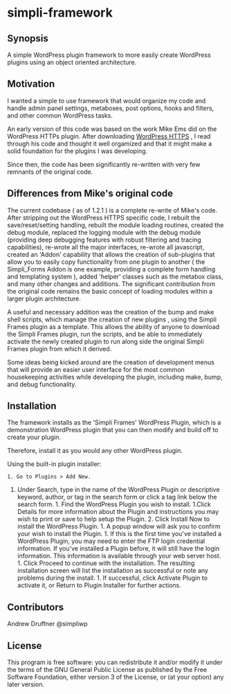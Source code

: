 simpli-framework
================

## Synopsis
A simple WordPress plugin framework to more easily create WordPress plugins using an object oriented architecture.


## Motivation

I wanted a simple to use framework that would organize my code and handle admin panel settings, metaboxes,  post options, hooks and filters, and other common WordPress tasks.

An early version of this code was based on the work Mike Ems did on the WordPress HTTPs plugin. After downloading [WordPress HTTPS](http://wordpress.org/plugins/wordpress-https/) , I read through his code and thought it well orgamized and that it might make a solid foundation for the plugins I was developing.

Since then, the code has been significantly re-written with very few remnants of the original code.

## Differences from Mike's original code

The current codebase ( as of 1.2.1 ) is a complete re-write of Mike's code. After stripping out the WordPress HTTPS specific code, I rebuilt the  save/reset/setting handling, rebuilt the module loading routines, created the debug module, replaced the logging module with the debug module (providing deep debugging features with robust filtering and tracing capabilities), re-wrote all the major interfaces, re-wrote all javascript, created an 'Addon' capability that allows the creation of sub-plugins that allow you to easily copy functionality from one plugin to another (  the Simpli_Forms Addon is one example, providing a complete form handling and templating system ), added 'helper' classes such as the metabox class, and many other changes and additions. The significant contribution from the original code remains the basic concept of loading modules within a larger plugin architecture.

A useful and necessary addition was the creation of the bump and make shell scripts, which manage the creation of new plugins , using the Simpli Frames plugin as a template. This allows the ability of anyone to download the Simpli Frames plugin, run the scripts, and be able to immediately activate the newly created plugin to run along side the original Simpli Frames plugin from which it derived.

Some ideas being kicked around are the creation of development menus that will provide an easier user interface for the most common housekeeping activities while developing the plugin, including make, bump, and debug functionality.


## Installation

The framework installs as the 'Simpli Frames' WordPress Plugin, which is a demonstration WordPress plugin that you
can then modify and build off to create your plugin.

Therefore, install it as you would any other WordPress plugin.

Using the built-in plugin installer:

    1. Go to Plugins > Add New.
   1.  Under Search, type in the name of the WordPress Plugin or descriptive keyword, author, or tag in the search form or click a tag link below the search form.
    1. Find the WordPress Plugin you wish to install.
        1.Click Details for more information about the Plugin and instructions you may wish to print or save to help setup the Plugin.
        2. Click Install Now to install the WordPress Plugin.
    1. A popup window will ask you to confirm your wish to install the Plugin.
    1. If this is the first time you've installed a WordPress Plugin, you may need to enter the FTP login credential information. If you've installed a Plugin before, it will still have the login information. This information is available through your web server host.
    1. Click Proceed to continue with the installation. The resulting installation screen will list the installation as successful or note any problems during the install.
    1. If successful, click Activate Plugin to activate it, or Return to Plugin Installer for further actions.



## Contributors

Andrew Druffner @simpliwp

## License

  This program is free software: you can redistribute it and/or modify
  it under the terms of the GNU General Public License as published by
  the Free Software Foundation, either version 3 of the License, or
  (at your option) any later version.
